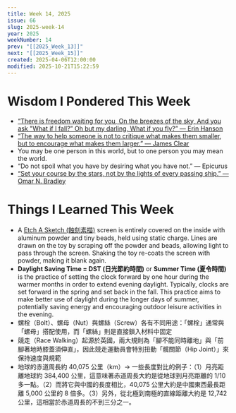 ```yaml
---
title: Week 14, 2025
issue: 66
slug: 2025-week-14
year: 2025
weekNumber: 14
prev: "[[2025_Week_13]]"
next: "[[2025_Week_15]]"
created: 2025-04-06T12:00:00
modified: 2025-10-21T15:22:59
---
```


# Wisdom I Pondered This Week

* [“There is freedom waiting for you, On the breezes of the sky, And you ask "What if I fall?” Oh but my darling, What if you fly?” — Erin Hanson](https://www.goodreads.com/quotes/1236928-there-is-freedom-waiting-for-you-on-the-breezes-of)
* [“The way to help someone is not to critique what makes them smaller, but to encourage what makes them larger.” — James Clear](https://jamesclear.com/3-2-1/march-20-2025)
* You may be one person in this world, but to one person you may mean the world.
* “Do not spoil what you have by desiring what you have not.” — Epicurus
* [“Set your course by the stars, not by the lights of every passing ship.” — Omar N. Bradley](https://www.brainyquote.com/quotes/omar_n_bradley_142744)

# Things I Learned This Week

* A [Etch A Sketch (蝕刻素描)](https://www.google.com/search?q=Etch+A+Sketch) screen is entirely covered on the inside with aluminum powder and tiny beads, held using static charge. Lines are drawn on the toy by scraping off the powder and beads, allowing light to pass through the screen. Shaking the toy re-coats the screen with powder, making it blank again.
* **Daylight Saving Time = DST (日光節約時間)** or **Summer Time (夏令時間)** is the practice of setting the clock forward by one hour during the warmer months in order to extend evening daylight. Typically, clocks are set forward in the spring and set back in the fall. This practice aims to make better use of daylight during the longer days of summer, potentially saving energy and encouraging outdoor leisure activities in the evening.
* 螺栓（Bolt）、螺母（Nut）與螺絲（Screw）各有不同用途：「螺栓」通常與「螺母」搭配使用，而「螺絲」則是直接鎖入材料中固定
* 競走（Race Walking）起源於英國，兩大規則為「腳不能同時離地」與「前腳著地時膝蓋須伸直」，因此競走運動員會特別扭動「髖關節（Hip Joint）」來保持速度與規範
* 地球的赤道周長約 40,075 公里（km）→ 一些長度對比的例子：（1）月亮距離地球約 384,400 公里，這意味著赤道周長大約是從地球到月亮距離的 1/10 多一點。（2）而將它與中國的長度相比，40,075 公里大約是中國東西最長距離 5,000 公里的 8 倍多。（3）另外，從北極到南極的直線距離大約是 12,742 公里，這相當於赤道周長的不到三分之一。
